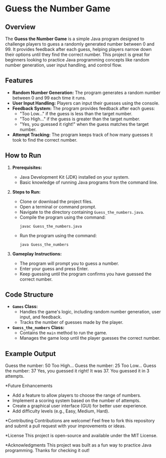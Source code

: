 # Guess the Number Game

## Overview
The **Guess the Number Game** is a simple Java program designed to challenge players to guess a randomly generated number between 0 and 99. It provides feedback after each guess, helping players narrow down their options until they find the correct number. This project is great for beginners looking to practice Java programming concepts like random number generation, user input handling, and control flow.

## Features
- **Random Number Generation:** The program generates a random number between 0 and 99 each time it runs.
- **User Input Handling:** Players can input their guesses using the console.
- **Feedback System:** The program provides feedback after each guess:
  - "Too Low..." if the guess is less than the target number.
  - "Too High..." if the guess is greater than the target number.
  - "Yes, you guessed it right!" when the guess matches the target number.
- **Attempt Tracking:** The program keeps track of how many guesses it took to find the correct number.

## How to Run
1. **Prerequisites:**
   - Java Development Kit (JDK) installed on your system.
   - Basic knowledge of running Java programs from the command line.

2. **Steps to Run:**
   - Clone or download the project files.
   - Open a terminal or command prompt.
   - Navigate to the directory containing `Guess_the_numbers.java`.
   - Compile the program using the command:
     ```
     javac Guess_the_numbers.java
     ```
   - Run the program using the command:
     ```
     java Guess_the_numbers
     ```

3. **Gameplay Instructions:**
   - The program will prompt you to guess a number.
   - Enter your guess and press Enter.
   - Keep guessing until the program confirms you have guessed the correct number.

## Code Structure
- **`Games` Class:**
  - Handles the game's logic, including random number generation, user input, and feedback.
  - Tracks the number of guesses made by the player.
- **`Guess_the_numbers` Class:**
  - Contains the `main` method to run the game.
  - Manages the game loop until the player guesses the correct number.

## Example Output
Guess the number: 50
Too High...
Guess the number: 25
Too Low...
Guess the number: 37
Yes, you guessed it right! It was 37.
You guessed it in 3 attempts.

*Future Enhancements
- Add a feature to allow players to choose the range of numbers.
- Implement a scoring system based on the number of attempts.
- Create a graphical user interface (GUI) for better user experience.
- Add difficulty levels (e.g., Easy, Medium, Hard).

*Contributing
Contributions are welcome! Feel free to fork this repository and submit a pull request with your improvements or ideas.

*License
This project is open-source and available under the MIT License.

*Acknowledgments
This project was built as a fun way to practice Java programming. Thanks for checking it out!


